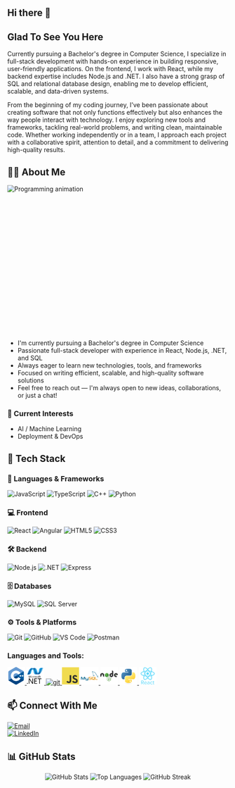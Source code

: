 ## Hi there 👋
## Glad To See You Here

Currently pursuing a Bachelor's degree in Computer Science, I specialize in full-stack development with hands-on experience in building responsive, user-friendly applications. On the frontend, I work with React, while my backend expertise includes Node.js and .NET. I also have a strong grasp of SQL and relational database design, enabling me to develop efficient, scalable, and data-driven systems.

From the beginning of my coding journey, I’ve been passionate about creating software that not only functions effectively but also enhances the way people interact with technology. I enjoy exploring new tools and frameworks, tackling real-world problems, and writing clean, maintainable code. Whether working independently or in a team, I approach each project with a collaborative spirit, attention to detail, and a commitment to delivering high-quality results.

## 👨‍💻 About Me
<img align="right" src="programming-unscreen.gif" width="550" height="350" alt="Programming animation" />

- I'm currently pursuing a Bachelor's degree in Computer Science  
- Passionate full-stack developer with experience in React, Node.js, .NET, and SQL  
- Always eager to learn new technologies, tools, and frameworks
- Focused on writing efficient, scalable, and high-quality software solutions
- Feel free to reach out — I'm always open to new ideas, collaborations, or just a chat!

### 🚀 Current Interests
- AI / Machine Learning  
- Deployment & DevOps


## 🚀 Tech Stack

### 🧠 Languages & Frameworks
![JavaScript](https://img.shields.io/badge/JavaScript-F7DF1E?style=flat&logo=javascript&logoColor=black)
![TypeScript](https://img.shields.io/badge/TypeScript-3178C6?style=flat&logo=typescript&logoColor=white)
![C++](https://img.shields.io/badge/C++-00599C?style=flat&logo=c%2B%2B&logoColor=white)
![Python](https://img.shields.io/badge/Python-3776AB?style=flat&logo=python&logoColor=white)


### 💻 Frontend
![React](https://img.shields.io/badge/React-20232A?style=flat&logo=react&logoColor=61DAFB)
![Angular](https://img.shields.io/badge/Angular-DD0031?style=flat&logo=angular&logoColor=white)
![HTML5](https://img.shields.io/badge/HTML5-E34F26?style=flat&logo=html5&logoColor=white)
![CSS3](https://img.shields.io/badge/CSS3-1572B6?style=flat&logo=css3&logoColor=white)

### 🛠 Backend
![Node.js](https://img.shields.io/badge/Node.js-339933?style=flat&logo=node.js&logoColor=white)
![.NET](https://img.shields.io/badge/.NET-512BD4?style=flat&logo=dotnet&logoColor=white)
![Express](https://img.shields.io/badge/Express.js-000000?style=flat&logo=express&logoColor=white)

### 🗄️ Databases
![MySQL](https://img.shields.io/badge/MySQL-4479A1?style=flat&logo=mysql&logoColor=white)
![SQL Server](https://img.shields.io/badge/Microsoft%20SQL%20Server-CC2927?style=flat&logo=microsoft%20sql%20server&logoColor=white)

### ⚙️ Tools & Platforms
![Git](https://img.shields.io/badge/Git-F05032?style=flat&logo=git&logoColor=white)
![GitHub](https://img.shields.io/badge/GitHub-181717?style=flat&logo=github&logoColor=white)
![VS Code](https://img.shields.io/badge/VS%20Code-007ACC?style=flat&logo=visual-studio-code&logoColor=white)
![Postman](https://img.shields.io/badge/Postman-FF6C37?style=flat&logo=postman&logoColor=white)


<h3 align="left">Languages and Tools:</h3>
<p align="left"> <a href="https://www.w3schools.com/cpp/" target="_blank" rel="noreferrer"> <img src="https://raw.githubusercontent.com/devicons/devicon/master/icons/cplusplus/cplusplus-original.svg" alt="cplusplus" width="40" height="40"/> </a> <a href="https://dotnet.microsoft.com/" target="_blank" rel="noreferrer"> <img src="https://raw.githubusercontent.com/devicons/devicon/master/icons/dot-net/dot-net-original-wordmark.svg" alt="dotnet" width="40" height="40"/> </a> <a href="https://git-scm.com/" target="_blank" rel="noreferrer"> <img src="https://www.vectorlogo.zone/logos/git-scm/git-scm-icon.svg" alt="git" width="40" height="40"/> </a> <a href="https://developer.mozilla.org/en-US/docs/Web/JavaScript" target="_blank" rel="noreferrer"> <img src="https://raw.githubusercontent.com/devicons/devicon/master/icons/javascript/javascript-original.svg" alt="javascript" width="40" height="40"/> </a> <a href="https://www.mysql.com/" target="_blank" rel="noreferrer"> <img src="https://raw.githubusercontent.com/devicons/devicon/master/icons/mysql/mysql-original-wordmark.svg" alt="mysql" width="40" height="40"/> </a> <a href="https://nodejs.org" target="_blank" rel="noreferrer"> <img src="https://raw.githubusercontent.com/devicons/devicon/master/icons/nodejs/nodejs-original-wordmark.svg" alt="nodejs" width="40" height="40"/> </a> <a href="https://www.python.org" target="_blank" rel="noreferrer"> <img src="https://raw.githubusercontent.com/devicons/devicon/master/icons/python/python-original.svg" alt="python" width="40" height="40"/> </a> <a href="https://reactjs.org/" target="_blank" rel="noreferrer"> <img src="https://raw.githubusercontent.com/devicons/devicon/master/icons/react/react-original-wordmark.svg" alt="react" width="40" height="40"/> </a> </p>

## 📫 Connect With Me

[![Email](https://img.shields.io/badge/Email-zakwanalam07@gmail.com-D14836?style=flat&logo=gmail&logoColor=white)](mailto:zakwanalam07@gmail.com)  
[![LinkedIn](https://img.shields.io/badge/LinkedIn-zakwanalam-0A66C2?style=flat&logo=linkedin&logoColor=white)](https://linkedin.com/in/zakwanalam)

## 📊 GitHub Stats

<p align="center">
  <img src="https://github-readme-stats.vercel.app/api?username=zakwanalam&show_icons=true&theme=radical" alt="GitHub Stats" />
  <img src="https://github-readme-stats.vercel.app/api/top-langs/?username=zakwanalam&layout=compact&theme=radical" alt="Top Languages" />
  <img src="https://streak-stats.demolab.com/?user=zakwanalam&theme=radical" alt="GitHub Streak" />
</p>
